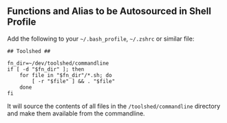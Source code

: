 ## Functions and Alias to be Autosourced in Shell Profile

Add the following to your `~/.bash_profile`, `~/.zshrc` or similar file:

```
## Toolshed ##

fn_dir=~/dev/toolshed/commandline
if [ -d "$fn_dir" ]; then
    for file in "$fn_dir"/*.sh; do
        [ -r "$file" ] && . "$file"
    done
fi
```

It will source the contents of all files in the `/toolshed/commandline` directory and make them available from the commandline.